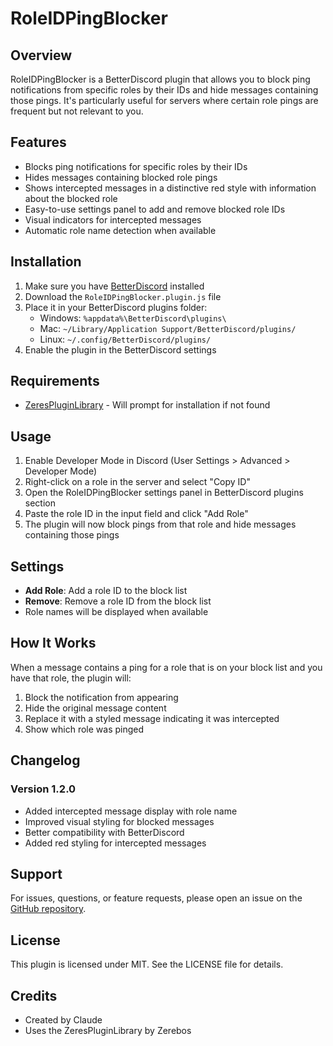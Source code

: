 # RoleIDPingBlocker

## Overview
RoleIDPingBlocker is a BetterDiscord plugin that allows you to block ping notifications from specific roles by their IDs and hide messages containing those pings. It's particularly useful for servers where certain role pings are frequent but not relevant to you.

## Features
- Blocks ping notifications for specific roles by their IDs
- Hides messages containing blocked role pings
- Shows intercepted messages in a distinctive red style with information about the blocked role
- Easy-to-use settings panel to add and remove blocked role IDs
- Visual indicators for intercepted messages
- Automatic role name detection when available

## Installation
1. Make sure you have [BetterDiscord](https://betterdiscord.app/) installed
2. Download the `RoleIDPingBlocker.plugin.js` file
3. Place it in your BetterDiscord plugins folder:
   - Windows: `%appdata%\BetterDiscord\plugins\`
   - Mac: `~/Library/Application Support/BetterDiscord/plugins/`
   - Linux: `~/.config/BetterDiscord/plugins/`
4. Enable the plugin in the BetterDiscord settings

## Requirements
- [ZeresPluginLibrary](https://github.com/rauenzi/BDPluginLibrary/tree/master) - Will prompt for installation if not found

## Usage
1. Enable Developer Mode in Discord (User Settings > Advanced > Developer Mode)
2. Right-click on a role in the server and select "Copy ID"
3. Open the RoleIDPingBlocker settings panel in BetterDiscord plugins section
4. Paste the role ID in the input field and click "Add Role"
5. The plugin will now block pings from that role and hide messages containing those pings

## Settings
- **Add Role**: Add a role ID to the block list
- **Remove**: Remove a role ID from the block list
- Role names will be displayed when available

## How It Works
When a message contains a ping for a role that is on your block list and you have that role, the plugin will:
1. Block the notification from appearing
2. Hide the original message content
3. Replace it with a styled message indicating it was intercepted
4. Show which role was pinged

## Changelog
### Version 1.2.0
- Added intercepted message display with role name
- Improved visual styling for blocked messages
- Better compatibility with BetterDiscord
- Added red styling for intercepted messages

## Support
For issues, questions, or feature requests, please open an issue on the [GitHub repository](https://github.com/yourusername/RoleIDPingBlocker).

## License
This plugin is licensed under MIT. See the LICENSE file for details.

## Credits
- Created by Claude
- Uses the ZeresPluginLibrary by Zerebos
